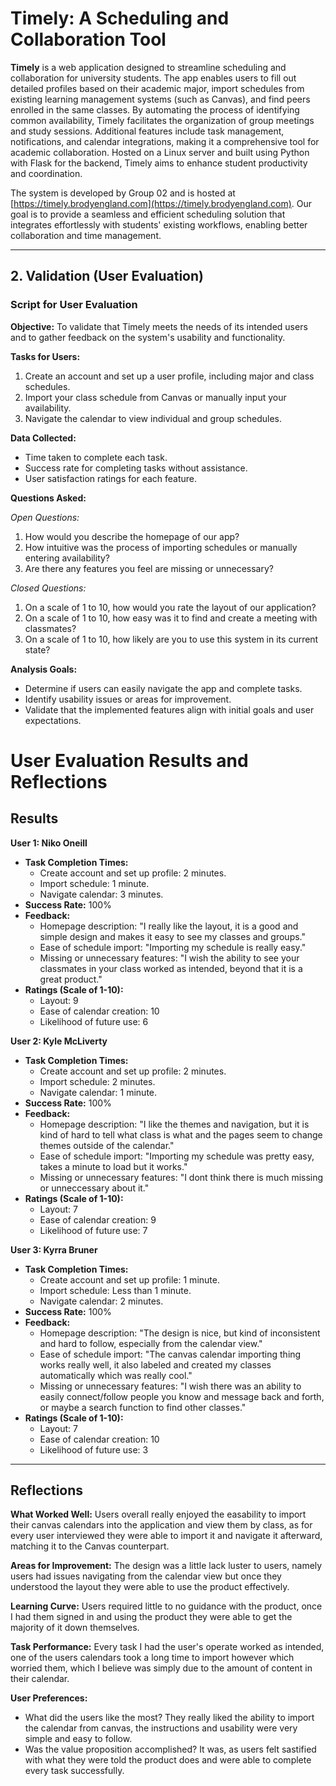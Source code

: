 # Timely: A Scheduling and Collaboration Tool

**Timely** is a web application designed to streamline scheduling and collaboration for university students. The app enables users to fill out detailed profiles based on their academic major, import schedules from existing
learning management systems (such as Canvas), and find peers enrolled in the same classes. By automating the process of identifying common availability, Timely facilitates the organization of group meetings and study sessions. 
Additional features include task management, notifications, and calendar integrations, making it a comprehensive tool for academic collaboration. Hosted on a Linux server and built using Python with Flask for the backend, 
Timely aims to enhance student productivity and coordination.

The system is developed by Group 02 and is hosted at [https://timely.brodyengland.com](https://timely.brodyengland.com). Our goal is to provide a seamless and efficient scheduling solution that integrates effortlessly 
with students' existing workflows, enabling better collaboration and time management.

---

## 2. Validation (User Evaluation)

### Script for User Evaluation

**Objective:** To validate that Timely meets the needs of its intended users and to gather feedback on the system's usability and functionality.

**Tasks for Users:**
1. Create an account and set up a user profile, including major and class schedules.
2. Import your class schedule from Canvas or manually input your availability.
3. Navigate the calendar to view individual and group schedules.

**Data Collected:**
- Time taken to complete each task.
- Success rate for completing tasks without assistance.
- User satisfaction ratings for each feature.

**Questions Asked:**

*Open Questions:*
1. How would you describe the homepage of our app? 
2. How intuitive was the process of importing schedules or manually entering availability?
3. Are there any features you feel are missing or unnecessary?

*Closed Questions:*
1. On a scale of 1 to 10, how would you rate the layout of our application?
2. On a scale of 1 to 10, how easy was it to find and create a meeting with classmates?
3. On a scale of 1 to 10, how likely are you to use this system in its current state?

**Analysis Goals:**
- Determine if users can easily navigate the app and complete tasks.
- Identify usability issues or areas for improvement.
- Validate that the implemented features align with initial goals and user expectations.


# User Evaluation Results and Reflections

## Results

**User 1: Niko Oneill**
- **Task Completion Times:**
  - Create account and set up profile: 2 minutes.
  - Import schedule: 1 minute.
  - Navigate calendar: 3 minutes.
- **Success Rate:** 100%  
- **Feedback:**
  - Homepage description: "I really like the layout, it is a good and simple design and makes it easy to see my classes and groups."
  - Ease of schedule import: "Importing my schedule is really easy."
  - Missing or unnecessary features: "I wish the ability to see your classmates in your class worked as intended, beyond that it is a great product."
- **Ratings (Scale of 1-10):**
  - Layout: 9
  - Ease of calendar creation: 10
  - Likelihood of future use: 6

**User 2: Kyle McLiverty**
- **Task Completion Times:**
  - Create account and set up profile: 2 minutes.
  - Import schedule: 2 minutes.
  - Navigate calendar: 1 minute.
- **Success Rate:** 100%  
- **Feedback:**
  - Homepage description: "I like the themes and navigation, but it is kind of hard to tell what class is what and the pages seem to change themes outside of the calendar."
  - Ease of schedule import: "Importing my schedule was pretty easy, takes a minute to load but it works."
  - Missing or unnecessary features: "I dont think there is much missing or unneccessary about it."
- **Ratings (Scale of 1-10):**
  - Layout: 7
  - Ease of calendar creation: 9
  - Likelihood of future use: 7

**User 3: Kyrra Bruner**
- **Task Completion Times:**
  - Create account and set up profile: 1 minute.
  - Import schedule: Less than 1 minute.
  - Navigate calendar: 2 minutes.
- **Success Rate:** 100%
- **Feedback:**
  - Homepage description: "The design is nice, but kind of inconsistent and hard to follow, especially from the calendar view."
  - Ease of schedule import: "The canvas calendar importing thing works really well, it also labeled and created my classes automatically which was really cool."
  - Missing or unnecessary features: "I wish there was an ability to easily connect/follow people you know and message back and forth, or maybe a search function to find other classes."
- **Ratings (Scale of 1-10):**
  - Layout: 7
  - Ease of calendar creation: 10
  - Likelihood of future use: 3

---

## Reflections

**What Worked Well:**
Users overall really enjoyed the easability to import their canvas calendars into the application and view them by class, as for every user interviewed they were able to import it and navigate it afterward, matching it to the Canvas counterpart. 

**Areas for Improvement:**
The design was a little lack luster to users, namely users had issues navigating from the calendar view but once they understood the layout they were able to use the product effectively.

**Learning Curve:**
Users required little to no guidance with the product, once I had them signed in and using the product they were able to get the majority of it down themselves.

**Task Performance:**
Every task I had the user's operate worked as intended, one of the users calendars took a long time to import however which worried them, which I believe was simply due to the amount of content in their calendar.

**User Preferences:**
- What did the users like the most? They really liked the ability to import the calendar from canvas, the instructions and usability were very simple and easy to follow.
- Was the value proposition accomplished? It was, as users felt sastified with what they were told the product does and were able to complete every task successfully.
